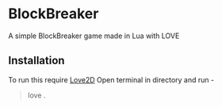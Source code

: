 # BlockBreaker
A simple BlockBreaker game made in Lua with LOVE

## Installation

To run this require [Love2D](https://love2d.org/)
Open terminal in directory and run -
> love .
